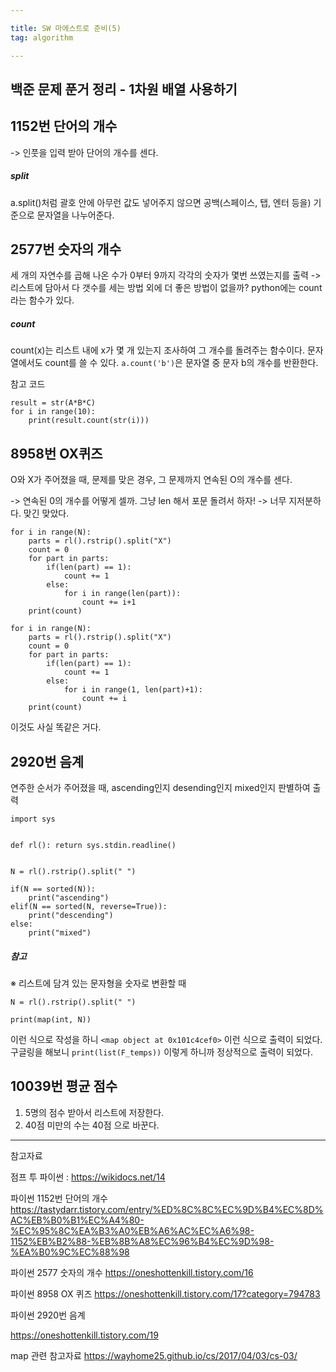 ```yaml
---

title: SW 마에스트로 준비(5)
tag: algorithm

---
```


## 백준 문제 푼거 정리 - 1차원 배열 사용하기

## 1152번 단어의 개수
-> 인풋을 입력 받아 단어의 개수를 센다.

##### split
 a.split()처럼 괄호 안에 아무런 값도 넣어주지 않으면 공백(스페이스, 탭, 엔터 등을) 기준으로 문자열을 나누어준다.

##  2577번 숫자의 개수

세 개의 자연수를 곱해 나온 수가 0부터 9까지 각각의 숫자가 몇번 쓰였는지를 출력 -> 리스트에 담아서 다 갯수를 세는 방법 외에 더 좋은 방법이 없을까? python에는 count라는 함수가 있다.

##### count

count(x)는 리스트 내에 x가 몇 개 있는지 조사하여 그 개수를 돌려주는 함수이다. 문자열에서도 count를 쓸 수 있다. `a.count('b')`은 문자열 중 문자 b의 개수를 반환한다.

참고 코드
```
result = str(A*B*C)
for i in range(10):
    print(result.count(str(i)))
```

## 8958번 OX퀴즈

O와 X가 주어졌을 때, 문제를 맞은 경우, 그 문제까지 연속된 O의 개수를 센다.

-> 연속된 0의 개수를 어떻게 셀까. 그냥 len 해서 포문 돌려서 하자! -> 너무 지저분하다. 맞긴 맞았다.

```
for i in range(N):
    parts = rl().rstrip().split("X")
    count = 0
    for part in parts:
        if(len(part) == 1):
            count += 1
        else:
            for i in range(len(part)):
                count += i+1
    print(count)

```

```
for i in range(N):
    parts = rl().rstrip().split("X")
    count = 0
    for part in parts:
        if(len(part) == 1):
            count += 1
        else:
            for i in range(1, len(part)+1):
                count += i
    print(count)
```
이것도 사실 똑같은 거다.

## 2920번  음계
연주한 순서가 주어졌을 때, ascending인지 desending인지 mixed인지 판별하여 출력

```
import sys


def rl(): return sys.stdin.readline()


N = rl().rstrip().split(" ")

if(N == sorted(N)):
    print("ascending")
elif(N == sorted(N, reverse=True)):
    print("descending")
else:
    print("mixed")

```

##### 참고 

 ※ 리스트에 담겨 있는 문자형을 숫자로 변환할 때
 
```
N = rl().rstrip().split(" ")

print(map(int, N))

```
 
이런 식으로 작성을 하니 
`<map object at 0x101c4cef0>` 이런 식으로 출력이 되었다.
구글링을 해보니
`print(list(F_temps))` 이렇게 하니까 정상적으로 출력이 되었다.

## 10039번 평균 점수

1. 5명의 점수 받아서 리스트에 저장한다.
2. 40점 미만의 수는 40점 으로 바꾼다.




- - -
 
참고자료 

점프 투 파이썬 : https://wikidocs.net/14


파이썬 1152번 단어의 개수
https://tastydarr.tistory.com/entry/%ED%8C%8C%EC%9D%B4%EC%8D%AC%EB%B0%B1%EC%A4%80-%EC%95%8C%EA%B3%A0%EB%A6%AC%EC%A6%98-1152%EB%B2%88-%EB%8B%A8%EC%96%B4%EC%9D%98-%EA%B0%9C%EC%88%98


파이썬 2577 숫자의 개수 https://oneshottenkill.tistory.com/16

파이썬 8958 OX 퀴즈
https://oneshottenkill.tistory.com/17?category=794783

파이썬 2920번 음계

https://oneshottenkill.tistory.com/19

map 관련 참고자료 https://wayhome25.github.io/cs/2017/04/03/cs-03/
